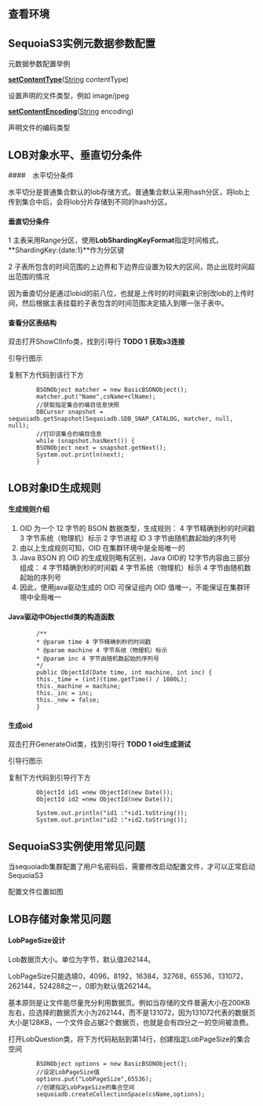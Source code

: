 
## 查看环境


## SequoiaS3实例元数据参数配置

元数据参数配置举例

**[setContentType](https://docs.aws.amazon.com/AWSJavaSDK/latest/javadoc/com/amazonaws/services/s3/model/ObjectMetadata.html#setContentType-java.lang.String-)**([String](http://docs.oracle.com/javase/6/docs/api/java/lang/String.html?is-external=true) contentType) 

设置声明的文件类型，例如 image/jpeg 

**[setContentEncoding](https://docs.aws.amazon.com/AWSJavaSDK/latest/javadoc/com/amazonaws/services/s3/model/ObjectMetadata.html#setContentEncoding-java.lang.String-)**([String](http://docs.oracle.com/javase/6/docs/api/java/lang/String.html?is-external=true) encoding)

声明文件的编码类型



## LOB对象水平、垂直切分条件

####　水平切分条件

 水平切分是普通集合默认的lob存储方式。普通集合默认采用hash分区，将lob上传到集合中后，会将lob分片存储到不同的hash分区。



#### 垂直切分条件

1 主表采用Range分区，使用**LobShardingKeyFormat**指定时间格式，**ShardingKey:{date:1}**作为分区键

2 子表所包含的时间范围的上边界和下边界应设置为较大的区间，防止出现时间超出范围的情况

因为垂直切分是通过lobid的前八位，也就是上传时的时间戳来识别改lob的上传时间，然后根据主表挂载的子表包含的时间范围决定插入到哪一张子表中。

#### 查看分区表结构

 双击打开ShowClInfo类，找到引导行 **TODO 1 获取s3连接**

引导行图示



 复制下方代码到该行下方

```
        BSONObject matcher = new BasicBSONObject();
        matcher.put("Name",csName+clName);
        //获取指定集合的编目信息快照
        DBCursor snapshot = sequoiadb.getSnapshot(Sequoiadb.SDB_SNAP_CATALOG, matcher, null, null);
        //打印该集合的编目信息
        while (snapshot.hasNext()) {
        BSONObject next = snapshot.getNext();
        System.out.println(next);
        }
```

## LOB对象ID生成规则

#### 生成规则介绍

1. OID 为一个 12 字节的 BSON 数据类型，生成规则： 
   4 字节精确到秒的时间戳 
      	3 字节系统（物理机）标示 
      	2 字节进程 ID 
      	3 字节由随机数起始的序列号 
2. 由以上生成规则可知，OID 在集群环境中是全局唯一的 
3. Java BSON 的 OID 的生成规则略有区别，Java OID的 12字节内容由三部分组成： 
      	4 字节精确到秒的时间戳 
      	4 字节系统（物理机）标示 
      	4 字节由随机数起始的序列号 
4. 因此，使用java驱动生成的 OID 可保证组内 OID 值唯一，不能保证在集群环境中全局唯一

#### Java驱动中ObjectId类的构造函数

```
        /**
        * @param time 4 字节精确到秒的时间戳
        * @param machine 4 字节系统（物理机）标示
        * @param inc 4 字节由随机数起始的序列号 
        */
        public ObjectId(Date time, int machine, int inc) {
        this._time = (int)(time.getTime() / 1000L);
        this._machine = machine;
        this._inc = inc;
        this._new = false;
        }
```

#### 生成oid

双击打开GenerateOid类，找到引导行 **TODO 1 oid生成测试** 

引导行图示



复制下方代码到引导行下方

```
        ObjectId id1 =new ObjectId(new Date());
        ObjectId id2 =new ObjectId(new Date());

        System.out.println("id1 :"+id1.toString());
        System.out.println("id2 :"+id2.toString());
```

## SequoiaS3实例使用常见问题

当sequoiadb集群配置了用户名密码后，需要修改启动配置文件，才可以正常启动SequoiaS3

配置文件位置如图



## LOB存储对象常见问题

#### LobPageSize设计

Lob数据页大小。单位为字节，默认值262144。

LobPageSize只能选填0，4096，8192，16384，32768，65536，131072，262144，524288之一，0即为默认值262144。

基本原则是让文件能尽量充分利用数据页。例如当存储的文件普遍大小在200KB左右，应选择的数据页大小为262144，而不是131072，因为131072代表的数据页大小是128KB，一个文件会占据2个数据页，也就是会有四分之一的空间被浪费。

打开LobQuestion类，将下方代码粘贴到第14行，创建指定LobPageSize的集合空间

```
        BSONObject options = new BasicBSONObject();
        //设定LobPageSize值
        options.put("LobPageSize",65536);
        //创建指定LobPageSize的集合空间
        sequoiadb.createCollectionSpace(csName,options);
```

